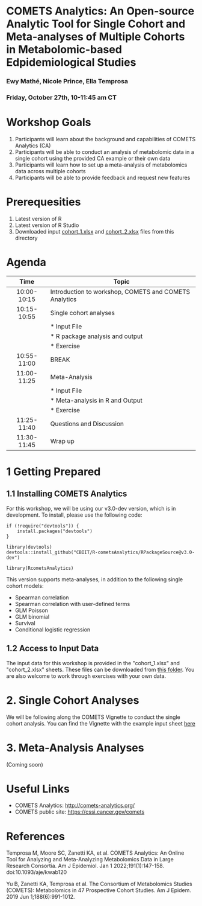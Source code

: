 # COMETS Analytics: An Open-source Analytic Tool for Single Cohort and Meta-analyses of Multiple Cohorts in Metabolomic-based Edpidemiological Studies

### Ewy Mathé, Nicole Prince, Ella Temprosa
### Friday, October 27th, 10-11:45 am CT

# Workshop Goals
1. Participants will learn about the background and capabilities of COMETS Analytics (CA)
2. Participants will be able to conduct an analysis of metabolomic data in a single cohort using the provided CA example or their own data
3. Participants will learn how to set up a meta-analysis of metabolomics data across multiple cohorts
4. Participants will be able to provide feedback and request new features

# Prerequesities 
1. Latest version of R
2. Latest version of R Studio
3. Downloaded input [cohort_1.xlsx](cohort_1.xlsx) and [cohort_2.xlsx](cohort_2.xlsx) files from this directory

# Agenda
| Time | Topic |
| :---:   | --- | 
| 10:00-10:15 | Introduction to workshop, COMETS and COMETS Analytics  |
| 10:15-10:55 | Single cohort analyses  |
| |  * Input File |
| |   * R package analysis and output |
| |   * Exercise |
| 10:55-11:00 | BREAK |
| 11:00-11:25 | Meta-Analysis |
| | * Input File | 
| |   * Meta-analysis in R and Output |
| |   * Exercise |
| 11:25-11:40 | Questions and Discussion |
| 11:30-11:45 | Wrap up |

# 1 Getting Prepared
## 1.1 Installing COMETS Analytics
For this workshop, we will be using our v3.0-dev version, which is in development.  To install, please use the following code:
```
if (!require("devtools")) {
    install.packages("devtools")
}

library(devtools)
devtools::install_github("CBIIT/R-cometsAnalytics/RPackageSource@v3.0-dev")

library(RcometsAnalytics)
```

This version supports meta-analyses, in addition to the following single cohort models:
- Spearman correlation
- Spearman correlation with user-defined terms
- GLM Poisson
- GLM binomial
- Survival
- Conditional logistic regression 

## 1.2 Access to Input Data
The input data for this workshop is provided in the "cohort_1.xlsx" and "cohort_2.xlsx" sheets. These files can be downloaded from [this folder](https://github.com/CBIIT/R-cometsAnalytics/tree/v3.0-dev/RPackageSource/inst/extdata). 
You are also welcome to work through exercises with your own data.


# 2. Single Cohort Analyses
We will be following along the COMETS Vignette to conduct the single cohort analysis.
You can find the Vignette with the example input sheet [here](https://cbiit.github.io/R-cometsAnalytics/2023MANA_COMETSAnalytics_vignette.html)

# 3. Meta-Analysis Analyses
(Coming soon)

# Useful Links
-	COMETS Analytics: http://comets-analytics.org/ 
-	COMETS public site: https://cssi.cancer.gov/comets 

# References
Temprosa M, Moore SC, Zanetti KA, et al. COMETS Analytics: An Online Tool for Analyzing and Meta-Analyzing Metabolomics Data in Large Research Consortia. Am J Epidemiol. Jan 1 2022;191(1):147-158. doi:10.1093/aje/kwab120

Yu B, Zanetti KA, Temprosa et al.  The Consortium of Metabolomics Studies (COMETS): Metabolomics in 47 Prospective Cohort Studies. Am J Epidem. 2019 Jun 1;188(6):991-1012.


